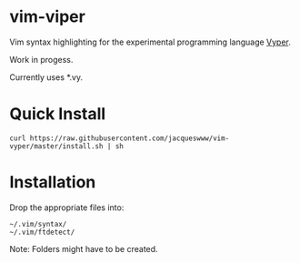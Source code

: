 # vim-viper
Vim syntax highlighting for the experimental programming language [Vyper](https://github.com/ethereum/vyper).

Work in progess.

Currently uses *.vy.

# Quick Install
```
curl https://raw.githubusercontent.com/jacqueswww/vim-vyper/master/install.sh | sh
```
# Installation

Drop the appropriate files into:

```
~/.vim/syntax/
~/.vim/ftdetect/ 
```

Note: Folders might have to be created.

